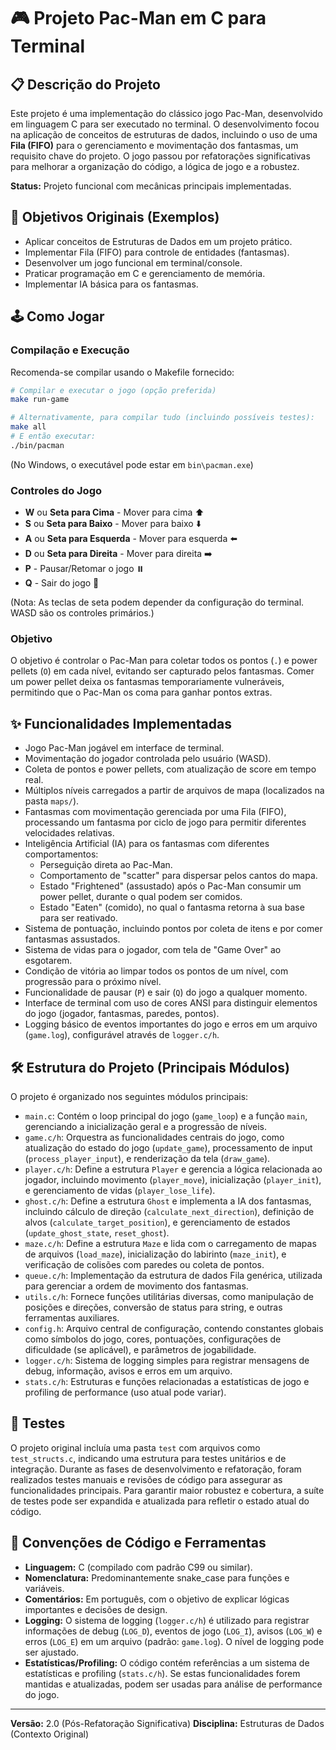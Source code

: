 # 🎮 Projeto Pac-Man em C para Terminal

## 📋 Descrição do Projeto

Este projeto é uma implementação do clássico jogo Pac-Man, desenvolvido em linguagem C para ser executado no terminal. O desenvolvimento focou na aplicação de conceitos de estruturas de dados, incluindo o uso de uma **Fila (FIFO)** para o gerenciamento e movimentação dos fantasmas, um requisito chave do projeto. O jogo passou por refatorações significativas para melhorar a organização do código, a lógica de jogo e a robustez.

**Status:** Projeto funcional com mecânicas principais implementadas.

## 🎯 Objetivos Originais (Exemplos)

- Aplicar conceitos de Estruturas de Dados em um projeto prático.
- Implementar Fila (FIFO) para controle de entidades (fantasmas).
- Desenvolver um jogo funcional em terminal/console.
- Praticar programação em C e gerenciamento de memória.
- Implementar IA básica para os fantasmas.

## 🕹️ Como Jogar

### Compilação e Execução

Recomenda-se compilar usando o Makefile fornecido:
```bash
# Compilar e executar o jogo (opção preferida)
make run-game

# Alternativamente, para compilar tudo (incluindo possíveis testes):
make all
# E então executar:
./bin/pacman
```
(No Windows, o executável pode estar em `bin\pacman.exe`)

### Controles do Jogo
- **W** ou **Seta para Cima** - Mover para cima ⬆️
- **S** ou **Seta para Baixo** - Mover para baixo ⬇️
- **A** ou **Seta para Esquerda** - Mover para esquerda ⬅️
- **D** ou **Seta para Direita** - Mover para direita ➡️
- **P** - Pausar/Retomar o jogo ⏸️
- **Q** - Sair do jogo 🚪

(Nota: As teclas de seta podem depender da configuração do terminal. WASD são os controles primários.)

### Objetivo
O objetivo é controlar o Pac-Man para coletar todos os pontos (`.`) e power pellets (`O`) em cada nível, evitando ser capturado pelos fantasmas. Comer um power pellet deixa os fantasmas temporariamente vulneráveis, permitindo que o Pac-Man os coma para ganhar pontos extras.

## ✨ Funcionalidades Implementadas

- Jogo Pac-Man jogável em interface de terminal.
- Movimentação do jogador controlada pelo usuário (WASD).
- Coleta de pontos e power pellets, com atualização de score em tempo real.
- Múltiplos níveis carregados a partir de arquivos de mapa (localizados na pasta `maps/`).
- Fantasmas com movimentação gerenciada por uma Fila (FIFO), processando um fantasma por ciclo de jogo para permitir diferentes velocidades relativas.
- Inteligência Artificial (IA) para os fantasmas com diferentes comportamentos:
    - Perseguição direta ao Pac-Man.
    - Comportamento de "scatter" para dispersar pelos cantos do mapa.
    - Estado "Frightened" (assustado) após o Pac-Man consumir um power pellet, durante o qual podem ser comidos.
    - Estado "Eaten" (comido), no qual o fantasma retorna à sua base para ser reativado.
- Sistema de pontuação, incluindo pontos por coleta de itens e por comer fantasmas assustados.
- Sistema de vidas para o jogador, com tela de "Game Over" ao esgotarem.
- Condição de vitória ao limpar todos os pontos de um nível, com progressão para o próximo nível.
- Funcionalidade de pausar (`P`) e sair (`Q`) do jogo a qualquer momento.
- Interface de terminal com uso de cores ANSI para distinguir elementos do jogo (jogador, fantasmas, paredes, pontos).
- Logging básico de eventos importantes do jogo e erros em um arquivo (`game.log`), configurável através de `logger.c/h`.

## 🛠️ Estrutura do Projeto (Principais Módulos)

O projeto é organizado nos seguintes módulos principais:
- `main.c`: Contém o loop principal do jogo (`game_loop`) e a função `main`, gerenciando a inicialização geral e a progressão de níveis.
- `game.c/h`: Orquestra as funcionalidades centrais do jogo, como atualização do estado do jogo (`update_game`), processamento de input (`process_player_input`), e renderização da tela (`draw_game`).
- `player.c/h`: Define a estrutura `Player` e gerencia a lógica relacionada ao jogador, incluindo movimento (`player_move`), inicialização (`player_init`), e gerenciamento de vidas (`player_lose_life`).
- `ghost.c/h`: Define a estrutura `Ghost` e implementa a IA dos fantasmas, incluindo cálculo de direção (`calculate_next_direction`), definição de alvos (`calculate_target_position`), e gerenciamento de estados (`update_ghost_state`, `reset_ghost`).
- `maze.c/h`: Define a estrutura `Maze` e lida com o carregamento de mapas de arquivos (`load_maze`), inicialização do labirinto (`maze_init`), e verificação de colisões com paredes ou coleta de pontos.
- `queue.c/h`: Implementação da estrutura de dados Fila genérica, utilizada para gerenciar a ordem de movimento dos fantasmas.
- `utils.c/h`: Fornece funções utilitárias diversas, como manipulação de posições e direções, conversão de status para string, e outras ferramentas auxiliares.
- `config.h`: Arquivo central de configuração, contendo constantes globais como símbolos do jogo, cores, pontuações, configurações de dificuldade (se aplicável), e parâmetros de jogabilidade.
- `logger.c/h`: Sistema de logging simples para registrar mensagens de debug, informação, avisos e erros em um arquivo.
- `stats.c/h`: Estruturas e funções relacionadas a estatísticas de jogo e profiling de performance (uso atual pode variar).

## 🧪 Testes

O projeto original incluía uma pasta `test` com arquivos como `test_structs.c`, indicando uma estrutura para testes unitários e de integração. Durante as fases de desenvolvimento e refatoração, foram realizados testes manuais e revisões de código para assegurar as funcionalidades principais. Para garantir maior robustez e cobertura, a suíte de testes pode ser expandida e atualizada para refletir o estado atual do código.

## 📝 Convenções de Código e Ferramentas

- **Linguagem:** C (compilado com padrão C99 ou similar).
- **Nomenclatura:** Predominantemente snake_case para funções e variáveis.
- **Comentários:** Em português, com o objetivo de explicar lógicas importantes e decisões de design.
- **Logging:** O sistema de logging (`logger.c/h`) é utilizado para registrar informações de debug (`LOG_D`), eventos de jogo (`LOG_I`), avisos (`LOG_W`) e erros (`LOG_E`) em um arquivo (padrão: `game.log`). O nível de logging pode ser ajustado.
- **Estatísticas/Profiling:** O código contém referências a um sistema de estatísticas e profiling (`stats.c/h`). Se estas funcionalidades forem mantidas e atualizadas, podem ser usadas para análise de performance do jogo.

---
**Versão:** 2.0 (Pós-Refatoração Significativa)
**Disciplina:** Estruturas de Dados (Contexto Original)
```

